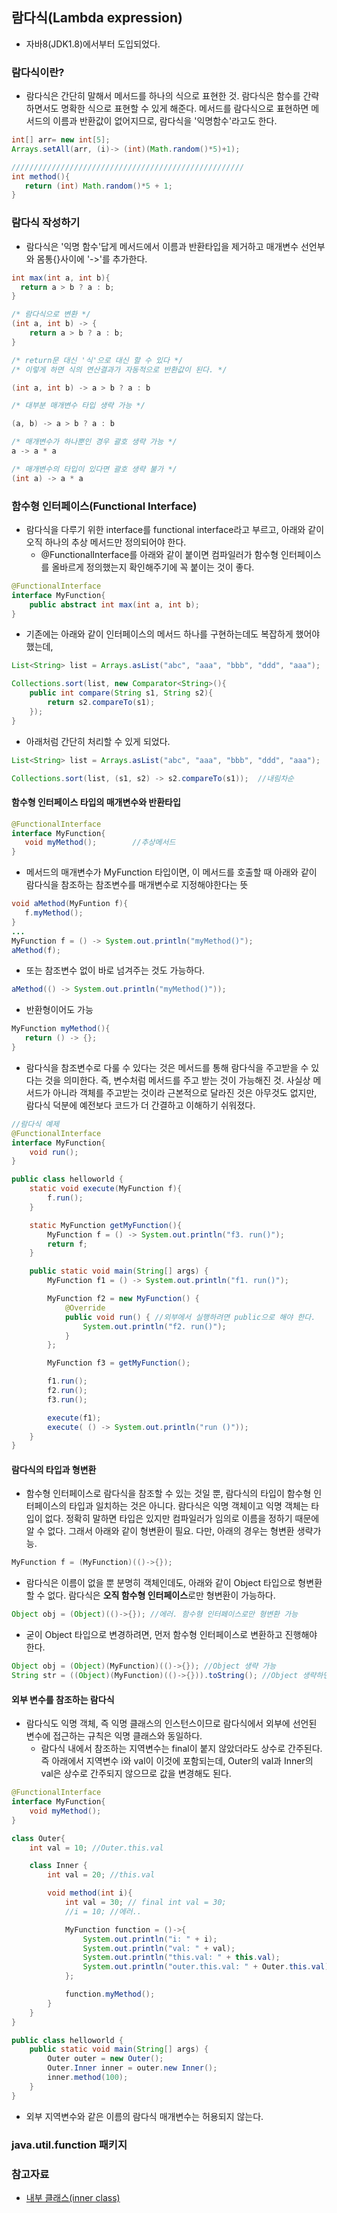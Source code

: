 
## 람다식(Lambda expression)

- 자바8(JDK1.8)에서부터 도입되었다.


### 람다식이란?
- 람다식은 간단히 말해서 메서드를 하나의 식으로 표현한 것. 람다식은 함수를 간략하면서도 명확한 식으로 표현할 수 있게 해준다. 메서드를 람다식으로 표현하면 메서드의 이름과 반환값이 없어지므로, 람다식을 '익명함수'라고도 한다.
```java
int[] arr= new int[5];
Arrays.setAll(arr, (i)-> (int)(Math.random()*5)+1);

////////////////////////////////////////////////////
int method(){
   return (int) Math.random()*5 + 1;
}
```

### 람다식 작성하기
- 람다식은 '익명 함수'답게 메서드에서 이름과 반환타입을 제거하고 매개변수 선언부와 몸통{}사이에 '->'를 추가한다.

```java
int max(int a, int b){
  return a > b ? a : b;
}

/* 람다식으로 변환 */
(int a, int b) -> {
    return a > b ? a : b;
}

/* return문 대신 '식'으로 대신 할 수 있다 */
/* 이렇게 하면 식의 연산결과가 자동적으로 반환값이 된다. */

(int a, int b) -> a > b ? a : b

/* 대부분 매개변수 타입 생략 가능 */

(a, b) -> a > b ? a : b

/* 매개변수가 하나뿐인 경우 괄호 생략 가능 */
a -> a * a

/* 매개변수의 타입이 있다면 괄호 생략 불가 */
(int a) -> a * a
```

### 함수형 인터페이스(Functional Interface)
- 람다식을 다루기 위한 interface를 functional interface라고 부르고, 아래와 같이 오직 하나의 추상 메서드만 정의되어야 한다.
  * @FunctionalInterface를 아래와 같이 붙이면 컴파일러가 함수형 인터페이스를 올바르게 정의했는지 확인해주기에 꼭 붙이는 것이 좋다.
```java
@FunctionalInterface
interface MyFunction{
    public abstract int max(int a, int b);
}
```

- 기존에는 아래와 같이 인터페이스의 메서드 하나를 구현하는데도 복잡하게 했어야 했는데,
```java
List<String> list = Arrays.asList("abc", "aaa", "bbb", "ddd", "aaa");  //ArrayList 반환

Collections.sort(list, new Comparator<String>(){
    public int compare(String s1, String s2){
        return s2.compareTo(s1);
    });
}
```
- 아래처럼 간단히 처리할 수 있게 되었다.

```java
List<String> list = Arrays.asList("abc", "aaa", "bbb", "ddd", "aaa");

Collections.sort(list, (s1, s2) -> s2.compareTo(s1));  //내림차순
```

#### 함수형 인터페이스 타입의 매개변수와 반환타입

```java
@FunctionalInterface
interface MyFunction{
   void myMethod();        //추상메서드
}
```
- 메서드의 매개변수가 MyFunction 타입이면, 이 메서드를 호출할 때 아래와 같이 람다식을 참조하는 참조변수를 매개변수로 지정해야한다는 뜻

```java
void aMethod(MyFuntion f){
   f.myMethod();
}
...
MyFunction f = () -> System.out.println("myMethod()");
aMethod(f);
```

- 또는 참조변수 없이 바로 넘겨주는 것도 가능하다.
```java
aMethod(() -> System.out.println("myMethod()"));
```

- 반환형이어도 가능
```java
MyFunction myMethod(){
   return () -> {};
}
```

- 람다식을 참조변수로 다룰 수 있다는 것은 메서드를 통해 람다식을 주고받을 수 있다는 것을 의미한다. 즉, 변수처럼 메서드를 주고 받는 것이 가능해진 것. 사실상 메서드가 아니라 객체를 주고받는 것이라 근본적으로 달라진 것은 아무것도 없지만, 람다식 덕분에 예전보다 코드가 더 간결하고 이해하기 쉬워졌다.

```java
//람다식 예제
@FunctionalInterface
interface MyFunction{
    void run();
}

public class helloworld {
    static void execute(MyFunction f){
        f.run();
    }

    static MyFunction getMyFunction(){
        MyFunction f = () -> System.out.println("f3. run()");
        return f;
    }

    public static void main(String[] args) {
        MyFunction f1 = () -> System.out.println("f1. run()");

        MyFunction f2 = new MyFunction() {
            @Override
            public void run() { //외부에서 실행하려면 public으로 해야 한다.
                System.out.println("f2. run()");
            }
        };

        MyFunction f3 = getMyFunction();

        f1.run();
        f2.run();
        f3.run();

        execute(f1);
        execute( () -> System.out.println("run ()"));
    }
}
```

#### 람다식의 타입과 형변환
- 함수형 인터페이스로 람다식을 참조할 수 있는 것일 뿐, 람다식의 타입이 함수형 인터페이스의 타입과 일치하는 것은 아니다. 람다식은 익명 객체이고 익명 객체는 타입이 없다. 정확히 말하면 타입은 있지만 컴파일러가 임의로 이름을 정하기 때문에 알 수 없다. 그래서 아래와 같이 형변환이 필요. 다만, 아래의 경우는 형변환 생략가능.
```java
MyFunction f = (MyFunction)(()->{});
```

- 람다식은 이름이 없을 뿐 분명히 객체인데도, 아래와 같이 Object 타입으로 형변환 할 수 없다. 람다식은 <b>오직 함수형 인터페이스</b>로만 형변환이 가능하다.
```java
Object obj = (Object)(()->{}); //에러. 함수형 인터페이스로만 형변환 가능
```

- 굳이 Object 타입으로 변경하려면, 먼저 함수형 인터페이스로 변환하고 진행해야 한다.

```java
Object obj = (Object)(MyFunction)(()->{}); //Object 생략 가능
String str = ((Object)(MyFunction)(()->{})).toString(); //Object 생략하면 에러 발생
```

#### 외부 변수를 참조하는 람다식

- 람다식도 익명 객체, 즉 익명 클래스의 인스턴스이므로 람다식에서 외부에 선언된 변수에 접근하는 규칙은 익명 클래스와 동일하다.
   * 람다식 내에서 참조하는 지역변수는 final이 붙지 않았더라도 상수로 간주된다. 즉 아래에서 지역변수 i와 val이 이것에 포함되는데, Outer의 val과 Inner의 val은 상수로 간주되지 않으므로 값을 변경해도 된다.

```java
@FunctionalInterface
interface MyFunction{
    void myMethod();
}

class Outer{
    int val = 10; //Outer.this.val

    class Inner {
        int val = 20; //this.val

        void method(int i){
            int val = 30; // final int val = 30;
            //i = 10; //에러..

            MyFunction function = ()->{
                System.out.println("i: " + i);
                System.out.println("val: " + val);
                System.out.println("this.val: " + this.val);
                System.out.println("outer.this.val: " + Outer.this.val);
            };

            function.myMethod();
        }
    }
}

public class helloworld {
    public static void main(String[] args) {
        Outer outer = new Outer();
        Outer.Inner inner = outer.new Inner();
        inner.method(100);
    }
}
```

- 외부 지역변수와 같은 이름의 람다식 매개변수는 허용되지 않는다.

### java.util.function 패키지




















































### 참고자료
- [내부 클래스(inner class)](https://shrtorznzl.tistory.com/23)
